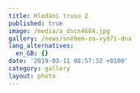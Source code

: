 ```yaml
---
title: Hledání trusu 2
published: true
image: /media/a_dscn4684.jpg
gallery: /news/sněhem-za-vydří-dna
lang_alternatives:
  en_GB: {}
date: '2019-03-11 08:57:32 +0100'
category: gallery
layout: photo
---
```


